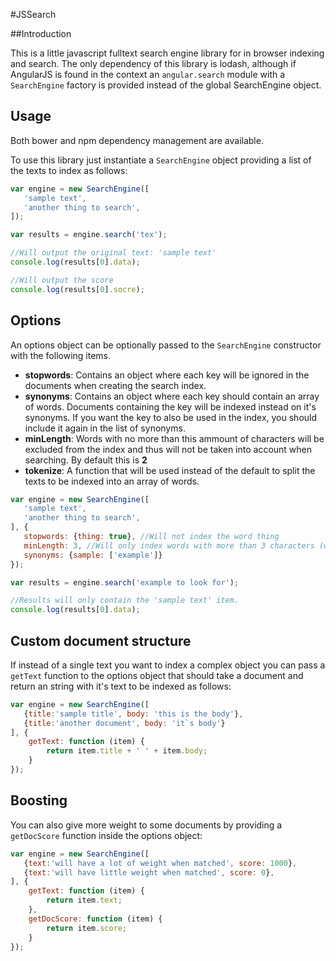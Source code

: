 #JSSearch

##Introduction

This is a little javascript fulltext search engine library for in browser indexing and search. The only dependency of this library is lodash, although if AngularJS is found in the context an `angular.search` module with a `SearchEngine` factory is provided instead of the global SearchEngine object.

## Usage

Both bower and npm dependency management are available.

To use this library just instantiate a `SearchEngine` object providing a list of the texts to index as follows:

```js
var engine = new SearchEngine([
   'sample text',
   'another thing to search',
]);

var results = engine.search('tex');

//Will output the original text: 'sample text'
console.log(results[0].data);

//Will output the score
console.log(results[0].socre);
```

## Options

An options object can be optionally passed to the `SearchEngine` constructor with the following items.

* **stopwords**: Contains an object where each key will be ignored in the documents when creating the search index.
* **synonyms**: Contains an object where each key should contain an array of words. Documents containing the key will be indexed instead on it's synonyms. If you want the key to also be used in the index, you should include it again in the list of synonyms.
* **minLength**: Words with no more than this ammount of characters will be excluded from the index and thus will not be taken into account when searching. By default this is **2**
* **tokenize**: A function that will be used instead of the default to split the texts to be indexed into an array of words.

```js
var engine = new SearchEngine([
   'sample text',
   'another thing to search',
], {
   stopwords: {thing: true}, //Will not index the word thing
   minLength: 3, //Will only index words with more than 3 characters (word 'to' will not be indexed)
   synonyms: {sample: ['example']}
});

var results = engine.search('example to look for');

//Results will only contain the 'sample text' item.
console.log(results[0].data);
```

## Custom document structure

If instead of a single text you want to index a complex object you can pass a `getText` function to the options object that should take a document and return an string with it's text to be indexed as follows:

```js
var engine = new SearchEngine([
   {title:'sample title', body: 'this is the body'},
   {title:'another document', body: 'it`s body'}
], {
    getText: function (item) {
        return item.title + ' ' + item.body;
    }
});
```

## Boosting

You can also give more weight to some documents by providing a `getDocScore` function inside the options object:

```js
var engine = new SearchEngine([
   {text:'will have a lot of weight when matched', score: 1000},
   {text:'will have little weight when matched', score: 0},
], {
    getText: function (item) {
        return item.text;
    },
    getDocScore: function (item) {
        return item.score;
    }
});
```




